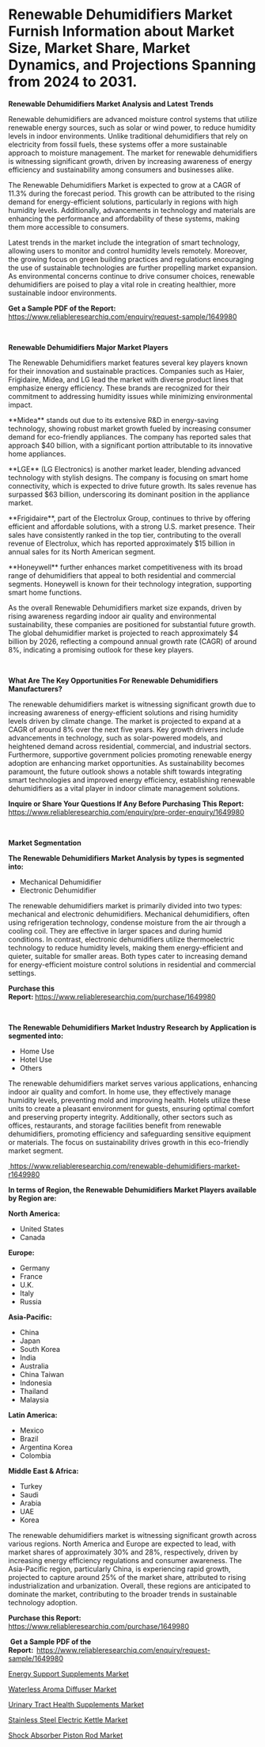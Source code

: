 <p><h1>Renewable Dehumidifiers Market Furnish Information about Market Size, Market Share, Market Dynamics, and Projections Spanning from 2024 to 2031.</h1></p><p><strong>Renewable Dehumidifiers Market Analysis and Latest Trends</strong></p>
<p><p>Renewable dehumidifiers are advanced moisture control systems that utilize renewable energy sources, such as solar or wind power, to reduce humidity levels in indoor environments. Unlike traditional dehumidifiers that rely on electricity from fossil fuels, these systems offer a more sustainable approach to moisture management. The market for renewable dehumidifiers is witnessing significant growth, driven by increasing awareness of energy efficiency and sustainability among consumers and businesses alike.</p><p>The Renewable Dehumidifiers Market is expected to grow at a CAGR of 11.3% during the forecast period. This growth can be attributed to the rising demand for energy-efficient solutions, particularly in regions with high humidity levels. Additionally, advancements in technology and materials are enhancing the performance and affordability of these systems, making them more accessible to consumers.</p><p>Latest trends in the market include the integration of smart technology, allowing users to monitor and control humidity levels remotely. Moreover, the growing focus on green building practices and regulations encouraging the use of sustainable technologies are further propelling market expansion. As environmental concerns continue to drive consumer choices, renewable dehumidifiers are poised to play a vital role in creating healthier, more sustainable indoor environments.</p></p>
<p><strong>Get a Sample PDF of the Report:&nbsp;</strong> <a href="https://www.reliableresearchiq.com/enquiry/request-sample/1649980?utm_campaign=1102&utm_medium=2&utm_source=Github&utm_content=ia&utm_term=26092024&utm_id=renewable-dehumidifiers">https://www.reliableresearchiq.com/enquiry/request-sample/1649980</a></p>
<p>&nbsp;</p>
<p><strong>Renewable Dehumidifiers Major Market Players</strong></p>
<p><p>The Renewable Dehumidifiers market features several key players known for their innovation and sustainable practices. Companies such as Haier, Frigidaire, Midea, and LG lead the market with diverse product lines that emphasize energy efficiency. These brands are recognized for their commitment to addressing humidity issues while minimizing environmental impact.</p><p>**Midea** stands out due to its extensive R&D in energy-saving technology, showing robust market growth fueled by increasing consumer demand for eco-friendly appliances. The company has reported sales that approach $40 billion, with a significant portion attributable to its innovative home appliances.</p><p>**LGE** (LG Electronics) is another market leader, blending advanced technology with stylish designs. The company is focusing on smart home connectivity, which is expected to drive future growth. Its sales revenue has surpassed $63 billion, underscoring its dominant position in the appliance market.</p><p>**Frigidaire**, part of the Electrolux Group, continues to thrive by offering efficient and affordable solutions, with a strong U.S. market presence. Their sales have consistently ranked in the top tier, contributing to the overall revenue of Electrolux, which has reported approximately $15 billion in annual sales for its North American segment.</p><p>**Honeywell** further enhances market competitiveness with its broad range of dehumidifiers that appeal to both residential and commercial segments. Honeywell is known for their technology integration, supporting smart home functions.</p><p>As the overall Renewable Dehumidifiers market size expands, driven by rising awareness regarding indoor air quality and environmental sustainability, these companies are positioned for substantial future growth. The global dehumidifier market is projected to reach approximately $4 billion by 2026, reflecting a compound annual growth rate (CAGR) of around 8%, indicating a promising outlook for these key players.</p></p>
<p>&nbsp;</p>
<p><strong>What Are The Key Opportunities For Renewable Dehumidifiers Manufacturers?</strong></p>
<p><p>The renewable dehumidifiers market is witnessing significant growth due to increasing awareness of energy-efficient solutions and rising humidity levels driven by climate change. The market is projected to expand at a CAGR of around 8% over the next five years. Key growth drivers include advancements in technology, such as solar-powered models, and heightened demand across residential, commercial, and industrial sectors. Furthermore, supportive government policies promoting renewable energy adoption are enhancing market opportunities. As sustainability becomes paramount, the future outlook shows a notable shift towards integrating smart technologies and improved energy efficiency, establishing renewable dehumidifiers as a vital player in indoor climate management solutions.</p></p>
<p><strong>Inquire or Share Your Questions If Any Before Purchasing This Report:</strong> <a href="https://www.reliableresearchiq.com/enquiry/pre-order-enquiry/1649980?utm_campaign=1102&utm_medium=2&utm_source=Github&utm_content=ia&utm_term=26092024&utm_id=renewable-dehumidifiers">https://www.reliableresearchiq.com/enquiry/pre-order-enquiry/1649980</a></p>
<p>&nbsp;</p>
<p><strong>Market Segmentation</strong></p>
<p><strong>The Renewable Dehumidifiers Market Analysis by types is segmented into:</strong></p>
<p><ul><li>Mechanical Dehumidifier</li><li>Electronic Dehumidifier</li></ul></p>
<p><p>The renewable dehumidifiers market is primarily divided into two types: mechanical and electronic dehumidifiers. Mechanical dehumidifiers, often using refrigeration technology, condense moisture from the air through a cooling coil. They are effective in larger spaces and during humid conditions. In contrast, electronic dehumidifiers utilize thermoelectric technology to reduce humidity levels, making them energy-efficient and quieter, suitable for smaller areas. Both types cater to increasing demand for energy-efficient moisture control solutions in residential and commercial settings.</p></p>
<p><strong>Purchase this Report:&nbsp;</strong><a href="https://www.reliableresearchiq.com/purchase/1649980?utm_campaign=1102&utm_medium=2&utm_source=Github&utm_content=ia&utm_term=26092024&utm_id=renewable-dehumidifiers">https://www.reliableresearchiq.com/purchase/1649980</a></p>
<p>&nbsp;</p>
<p><strong>The Renewable Dehumidifiers Market Industry Research by Application is segmented into:</strong></p>
<p><ul><li>Home Use</li><li>Hotel Use</li><li>Others</li></ul></p>
<p><p>The renewable dehumidifiers market serves various applications, enhancing indoor air quality and comfort. In home use, they effectively manage humidity levels, preventing mold and improving health. Hotels utilize these units to create a pleasant environment for guests, ensuring optimal comfort and preserving property integrity. Additionally, other sectors such as offices, restaurants, and storage facilities benefit from renewable dehumidifiers, promoting efficiency and safeguarding sensitive equipment or materials. The focus on sustainability drives growth in this eco-friendly market segment.</p></p>
<p><a href="https://www.reliableresearchiq.com/renewable-dehumidifiers-market-r1649980?utm_campaign=1102&utm_medium=2&utm_source=Github&utm_content=ia&utm_term=26092024&utm_id=renewable-dehumidifiers">&nbsp;https://www.reliableresearchiq.com/renewable-dehumidifiers-market-r1649980</a></p>
<p><strong>In terms of Region, the Renewable Dehumidifiers Market Players available by Region are:</strong></p>
<p>
    <p> <strong> North America: </strong>
        <ul>
            <li>United States</li>
            <li>Canada</li>
        </ul>
        </p> 
    <p> <strong> Europe: </strong>
        <ul>
            <li>Germany</li>
            <li>France</li>
            <li>U.K.</li>
            <li>Italy</li>
            <li>Russia</li>
        </ul>
        </p> 
    <p> <strong> Asia-Pacific: </strong>
        <ul>
            <li>China</li>
            <li>Japan</li>
            <li>South Korea</li>
            <li>India</li>
            <li>Australia</li>
            <li>China Taiwan</li>
            <li>Indonesia</li>
            <li>Thailand</li>
            <li>Malaysia</li>
        </ul>
        </p> 
    <p> <strong> Latin America: </strong>
        <ul>
            <li>Mexico</li>
            <li>Brazil</li>
            <li>Argentina Korea</li>
            <li>Colombia</li>
        </ul>
        </p> 
    <p> <strong> Middle East & Africa: </strong>
        <ul>
            <li>Turkey</li>
            <li>Saudi</li>
            <li>Arabia</li>
            <li>UAE</li>
            <li>Korea</li>
        </ul>
    </p>
    </p>
<p><p>The renewable dehumidifiers market is witnessing significant growth across various regions. North America and Europe are expected to lead, with market shares of approximately 30% and 28%, respectively, driven by increasing energy efficiency regulations and consumer awareness. The Asia-Pacific region, particularly China, is experiencing rapid growth, projected to capture around 25% of the market share, attributed to rising industrialization and urbanization. Overall, these regions are anticipated to dominate the market, contributing to the broader trends in sustainable technology adoption.</p></p>
<p><strong>Purchase this Report: </strong><a href="https://www.reliableresearchiq.com/purchase/1649980?utm_campaign=1102&utm_medium=2&utm_source=Github&utm_content=ia&utm_term=26092024&utm_id=renewable-dehumidifiers">https://www.reliableresearchiq.com/purchase/1649980</a></p>
<p>&nbsp;<strong>Get a Sample PDF of the Report:&nbsp;&nbsp;</strong><a href="https://www.reliableresearchiq.com/enquiry/request-sample/1649980?utm_campaign=1102&utm_medium=2&utm_source=Github&utm_content=ia&utm_term=26092024&utm_id=renewable-dehumidifiers">https://www.reliableresearchiq.com/enquiry/request-sample/1649980</a></p>
<p><strong></strong></p>
<p><p><a href="https://issuu.com/reportprime-2/docs/energy-support-supplements-market-s_40ade452be9ea1?utm_campaign=1102&utm_medium=2&utm_source=Github&utm_content=ia&utm_term=26092024&utm_id=renewable-dehumidifiers">Energy Support Supplements Market</a></p><p><a href="https://www.linkedin.com/pulse/global-waterless-aroma-diffuser-industry-analysis-share-mn7ef?trackingId=JXBDs9V0R8aAOu9%2Fg3tbaw%3D%3D&utm_campaign=1102&utm_medium=2&utm_source=Github&utm_content=ia&utm_term=26092024&utm_id=renewable-dehumidifiers">Waterless Aroma Diffuser Market</a></p><p><a href="https://issuu.com/reportprime-2/docs/urinary-tract-health-supplements-ma_b7cfa064e8400d?utm_campaign=1102&utm_medium=2&utm_source=Github&utm_content=ia&utm_term=26092024&utm_id=renewable-dehumidifiers">Urinary Tract Health Supplements Market</a></p><p><a href="https://www.linkedin.com/pulse/mapping-stainless-steel-electric-kettle-market-trends-challenges-b8sof?trackingId=f9uC%2Fro5RW2ImIjHcsyqNA%3D%3D&utm_campaign=1102&utm_medium=2&utm_source=Github&utm_content=ia&utm_term=26092024&utm_id=renewable-dehumidifiers">Stainless Steel Electric Kettle Market</a></p><p><a href="https://www.linkedin.com/pulse/shock-absorber-piston-rod-market-research-report-exploring-qicxf?trackingId=FJJD2FXcQ06UzrSXtYT%2FBA%3D%3D&utm_campaign=1102&utm_medium=2&utm_source=Github&utm_content=ia&utm_term=26092024&utm_id=renewable-dehumidifiers">Shock Absorber Piston Rod Market</a></p></p>
